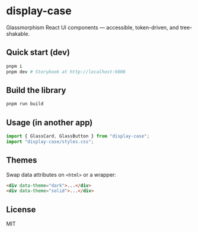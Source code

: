 # display-case

Glassmorphism React UI components — accessible, token-driven, and tree-shakable.

## Quick start (dev)
```bash
pnpm i
pnpm dev # Storybook at http://localhost:6006
```

## Build the library
```bash
pnpm run build
```

## Usage (in another app)
```ts
import { GlassCard, GlassButton } from "display-case";
import "display-case/styles.css";
```

## Themes
Swap data attributes on `<html>` or a wrapper:
```html
<div data-theme="dark">...</div>
<div data-theme="solid">...</div>
```

## License
MIT